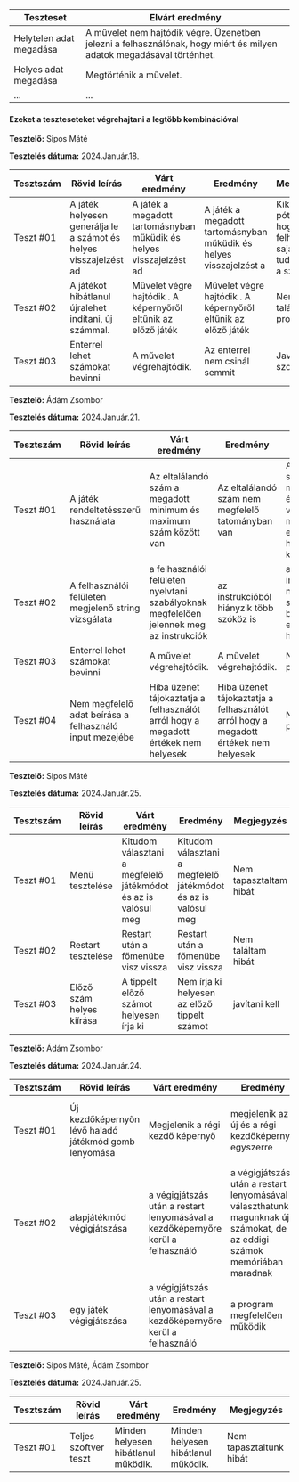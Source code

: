  | Teszteset               | Elvárt eredmény                                                                                                     | 
 |-------------------------|---------------------------------------------------------------------------------------------------------------------| 
 | Helytelen adat megadása | A művelet nem hajtódik végre. Üzenetben jelezni a felhasználónak, hogy miért és milyen adatok megadásával történhet.|
 | Helyes adat megadása    | Megtörténik a művelet.                                                                                              | 
 | ... | ... | 

#### Ezeket a teszteseteket végrehajtani a legtöbb kombinációval


**Tesztelő:** Sipos Máté

**Tesztelés dátuma:** 2024.Január.18.

| Tesztszám | Rövid leírás                     | Várt eredmény                                                                   | Eredmény                                                                       | Megjegyzés                |
|-----------|----------------------------------|---------------------------------------------------------------------------------|--------------------------------------------------------------------------------|---------------------------|
| Teszt #01 | A játék helyesen generálja le a számot és helyes visszajelzést ad | A játék a megadott tartomásnyban műküdik és helyes visszajelzést ad | A játék a megadott tartomásnyban műküdik és helyes visszajelzést a| Kikell pótolni, hogy a felhasználó saját maga tudja beírni a számokat!   |
| Teszt #02 | A játékot hibátlanul újralehet indítani, új számmal. | Művelet végre hajtódik . A képernyőről eltűnik az előző játék| Művelet végre hajtódik . A képernyőről eltűnik az előző játék |  Nem találtam problémát. |
| Teszt #03 | Enterrel lehet számokat bevinni | A művelet végrehajtódik. | Az enterrel nem csinál semmit | Javításra szorul. |

**Tesztelő:** Ádám Zsombor

**Tesztelés dátuma:** 2024.Január.21.

| Tesztszám | Rövid leírás                     | Várt eredmény                                                                   | Eredmény                                                                       | Megjegyzés                |
|-----------|----------------------------------|---------------------------------------------------------------------------------|--------------------------------------------------------------------------------|---------------------------|
| Teszt #01 | A játék rendeltetésszerű használata | Az eltalálandó szám a megadott minimum és maximum szám között van | Az eltalálandó szám nem megfelelő tatományban van | A random szám maximum értékéből nem volt kivonva a minimum érték, ez okozta a hibát, javításra került.   |
| Teszt #02 | A felhasználói felületen megjelenő string vizsgálata | a felhasználói felületen nyelvtani szabályoknak megfelelően jelennek meg az instrukciók | az instrukcióból hiányzik több szóköz is | a string interpolációban nem volta szóközök beszúrva, ezzel esztétikai hibát okozva |
| Teszt #03 | Enterrel lehet számokat bevinni | A művelet végrehajtódik. | A művelet végrehajtódik. | Nem találtam problémát. |
| Teszt #04 | Nem megfelelő adat beírása a felhasználó input mezejébe | Hiba üzenet tájokaztatja a felhasználót arról hogy a megadott értékek nem helyesek | Hiba üzenet tájokaztatja a felhasználót arról hogy a megadott értékek nem helyesek | Nem találtam problémát. |


**Tesztelő:** Sipos Máté

**Tesztelés dátuma:** 2024.Január.25.

| Tesztszám | Rövid leírás                     | Várt eredmény                                                                   | Eredmény                                                                       | Megjegyzés                |
|-----------|----------------------------------|---------------------------------------------------------------------------------|--------------------------------------------------------------------------------|---------------------------|
| Teszt #01 | Menü tesztelése | Kitudom választani a megfelelő játékmódot és az is valósul meg |  Kitudom választani a megfelelő játékmódot és az is valósul meg| Nem tapasztaltam hibát |
| Teszt #02 | Restart tesztelése | Restart után a főmenübe visz vissza |  Restart után a főmenübe visz vissza| Nem találtam hibát |
| Teszt #03 | Előző szám helyes kiírása | A tippelt előző számot helyesen írja ki |  Nem írja ki helyesen az előző tippelt számot| javítani kell |


**Tesztelő:** Ádám Zsombor

**Tesztelés dátuma:** 2024.Január.24.

| Tesztszám | Rövid leírás                     | Várt eredmény                                                                   | Eredmény                                                                       | Megjegyzés                |
|-----------|----------------------------------|---------------------------------------------------------------------------------|--------------------------------------------------------------------------------|---------------------------|
| Teszt #01 | Új kezdőképernyőn lévő haladó játékmód gomb lenyomása | Megjelenik a régi kezdő képernyő | megjelenik az új és a régi kezdőképernyő egyszerre| a gombhoz tartozó metódusban nem rejtettük el a megfelelő vboxot |
| Teszt #02 | alapjátékmód végigjátszása | a végigjátszás után a restart lenyomásával a kezdőképernyőre kerül a felhasználó | a végigjátszás után a restart lenyomásával választhatunk magunknak új számokat, de az eddigi számok memóriában maradnak | selectorvboxot kell a startvbox helyett láthatóvá tenni |
| Teszt #03 | egy játék végigjátszása | a végigjátszás után a restart lenyomásával a kezdőképernyőre kerül a felhasználó | a program megfelelően működik | az előző test után bugfix következett |


**Tesztelő:** Sipos Máté, Ádám Zsombor

**Tesztelés dátuma:** 2024.Január.25.

| Tesztszám | Rövid leírás                     | Várt eredmény                                                                   | Eredmény                                                                       | Megjegyzés                |
|-----------|----------------------------------|---------------------------------------------------------------------------------|--------------------------------------------------------------------------------|---------------------------|
| Teszt #01 | Teljes szoftver teszt | Minden helyesen hibátlanul működik. |  Minden helyesen hibátlanul működik.| Nem tapasztaltunk hibát |
